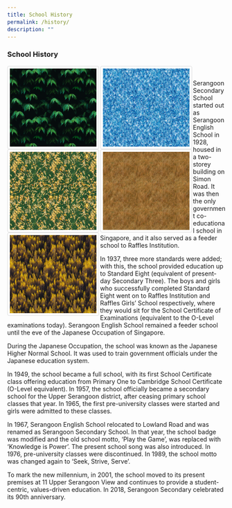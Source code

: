 ```yaml
---
title: School History
permalink: /history/
description: ""
---
```

### School History

<style>
img {
  border: 1px solid #ddd; /* Gray border */
  border-radius: 4px;  /* Rounded border */
  padding: 5px; /* Some padding */
  width: 30px; /* Set a small width */
}

/* Add a hover effect (blue shadow) */
img:hover {
  box-shadow: 0 0 2px 1px rgba(0, 140, 186, 0.5);
}
</style>


<a href="/images/Sample%20Images/number1.png" target="_blank">
  <img src="/images/Sample%20Images/number1.png" style="width:200px; height:180px; border:0.5px solid Gainsboro; padding: 5px; float: left; margin-right: 0.5%">
</a>



<style>
img {
  border: 1px solid #ddd; /* Gray border */
  border-radius: 4px;  /* Rounded border */
  padding: 5px; /* Some padding */
  width: 100px; /* Set a small width */
}

/* Add a hover effect (blue shadow) */
img:hover {
  box-shadow: 0 0 2px 1px rgba(0, 140, 186, 0.5);
}
</style>


<a href="/images/Sample%20Images/number2.png" target="_blank">
    <img src="/images/Sample%20Images/number2.png" style="width:200px; height:180px; border:0.5px solid Gainsboro; padding: 5px; float: left; margin-right: 0.5%;">
</a>



<style>
img {
  border: 1px solid #ddd; /* Gray border */
  border-radius: 4px;  /* Rounded border */
  padding: 5px; /* Some padding */
  width: 100px; /* Set a small width */
}

/* Add a hover effect (blue shadow) */
img:hover {
  box-shadow: 0 0 2px 1px rgba(0, 140, 186, 0.5);
}
</style>


<a href="/images/Sample%20Images/number3.png" target="_blank">
    <img src="/images/Sample%20Images/number3.png" style="width:200px; height:180px; border:0.5px solid Gainsboro; padding: 5px; float: left; margin-right: 0.5%">
</a>



<style>
img {
  border: 1px solid #ddd; /* Gray border */
  border-radius: 4px;  /* Rounded border */
  padding: 5px; /* Some padding */
  width: 100px; /* Set a small width */
}

/* Add a hover effect (blue shadow) */
img:hover {
  box-shadow: 0 0 2px 1px rgba(0, 140, 186, 0.5);
}
</style>


<a href="/images/Sample%20Images/number4.png" target="_blank">
  <img src="/images/Sample%20Images/number4.png" style="width:200px; height:180px; border:0.5px solid Gainsboro; padding: 5px; float: left; margin-right: 0.5%">
</a>



<style>
img {
  border: 1px solid #ddd; /* Gray border */
  border-radius: 4px;  /* Rounded border */
  padding: 5px; /* Some padding */
  width: 100px; /* Set a small width */
}

/* Add a hover effect (blue shadow) */
img:hover {
  box-shadow: 0 0 2px 1px rgba(0, 140, 186, 0.5);
}
</style>


<a href="/images/Sample%20Images/number5.png" target="_blank">
  <img src="/images/Sample%20Images/number5.png" style="width:200px; height:180px; border:0.5px solid Gainsboro; padding: 5px; float: left; margin-right: 0.5%">
</a>

<br>

Serangoon Secondary School started out as Serangoon English School in 1928, housed in a two-storey building on Simon Road. It was then the only government co-educational school in Singapore, and it also served as a feeder school to Raffles Institution.

In 1937, three more standards were added; with this, the school provided education up to Standard Eight (equivalent of present-day Secondary Three). The boys and girls who successfully completed Standard Eight went on to Raffles Institution and Raffles Girls’ School respectively, where they would sit for the School Certificate of Examinations (equivalent to the O-Level examinations today). Serangoon English School remained a feeder school until the eve of the Japanese Occupation of Singapore.

During the Japanese Occupation, the school was known as the Japanese Higher Normal School. It was used to train government officials under the Japanese education system.

In 1949, the school became a full school, with its first School Certificate class offering education from Primary One to Cambridge School Certificate (O-Level equivalent). In 1957, the school officially became a secondary school for the Upper Serangoon district, after ceasing primary school classes that year. In 1965, the first pre-university classes were started and girls were admitted to these classes.

In 1967, Serangoon English School relocated to Lowland Road and was renamed as Serangoon Secondary School. In that year, the school badge was modified and the old school motto, ‘Play the Game’, was replaced with ‘Knowledge is Power’. The present school song was also introduced. In 1976, pre-university classes were discontinued. In 1989, the school motto was changed again to ‘Seek, Strive, Serve’.

To mark the new millennium, in 2001, the school moved to its present premises at 11 Upper Serangoon View and continues to provide a student-centric, values-driven education. In 2018, Serangoon Secondary celebrated its 90th anniversary.